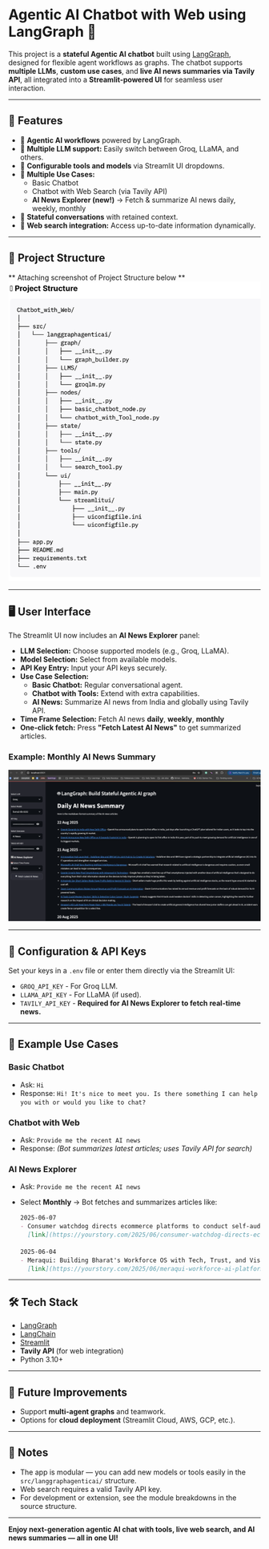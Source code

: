 
# Agentic AI Chatbot with Web using LangGraph 🤖

This project is a **stateful Agentic AI chatbot** built using [LangGraph](https://python.langchain.com/docs/langgraph/), designed for flexible agent workflows as graphs. The chatbot supports **multiple LLMs**, **custom use cases**, and **live AI news summaries via Tavily API**, all integrated into a **Streamlit-powered UI** for seamless user interaction.

---

## 🚀 Features

* 🔹 **Agentic AI workflows** powered by LangGraph.  
* 🔹 **Multiple LLM support:** Easily switch between Groq, LLaMA, and others.  
* 🔹 **Configurable tools and models** via Streamlit UI dropdowns.  
* 🔹 **Multiple Use Cases:**  
  - Basic Chatbot  
  - Chatbot with Web Search (via Tavily API)  
  - **AI News Explorer (new!)** → Fetch & summarize AI news daily, weekly, monthly  
* 🔹 **Stateful conversations** with retained context.  
* 🔹 **Web search integration:** Access up-to-date information dynamically.  

---

## 📂 Project Structure

** Attaching screenshot of Project Structure below **  
![Project Structure](docs/chatbot_with_web_project_structure.png)

---

## 🖥️ User Interface

The Streamlit UI now includes an **AI News Explorer** panel:

* **LLM Selection:** Choose supported models (e.g., Groq, LLaMA).  
* **Model Selection:** Select from available models.  
* **API Key Entry:** Input your API keys securely.  
* **Use Case Selection:**  
  - **Basic Chatbot:** Regular conversational agent.  
  - **Chatbot with Tools:** Extend with extra capabilities.  
  - **AI News:** Summarize AI news from India and globally using Tavily API.  
* **Time Frame Selection:** Fetch AI news **daily**, **weekly**, **monthly**  
* **One-click fetch:** Press **"Fetch Latest AI News"** to get summarized articles.  

### **Example: Monthly AI News Summary**
![AI News Explorer](docs/agentic_ai_chatbot_with_ai_news.png)

---

## 🔑 Configuration & API Keys

Set your keys in a `.env` file or enter them directly via the Streamlit UI:

* `GROQ_API_KEY` - For Groq LLM.
* `LLAMA_API_KEY` - For LLaMA (if used).
* `TAVILY_API_KEY` - **Required for AI News Explorer to fetch real-time news.**

---

## 📖 Example Use Cases

### **Basic Chatbot**

* Ask: `Hi`
* Response: `Hi! It's nice to meet you. Is there something I can help you with or would you like to chat?`

### **Chatbot with Web**
- Ask: `Provide me the recent AI news`
- Response: *(Bot summarizes latest articles; uses Tavily API for search)*

### **AI News Explorer**

* Ask: `Provide me the recent AI news`
* Select **Monthly** → Bot fetches and summarizes articles like:

  ```markdown
  2025-06-07
  - Consumer watchdog directs ecommerce platforms to conduct self-audits...
    [link](https://yourstory.com/2025/06/consumer-watchdog-directs-ecommerce-platforms-to-conduct-self-audits)

  2025-06-04
  - Meraqui: Building Bharat's Workforce OS with Tech, Trust, and Vision...
    [link](https://yourstory.com/2025/06/meraqui-workforce-ai-platform-india)
  ```

---

## 🛠️ Tech Stack

* [LangGraph](https://python.langchain.com/docs/langgraph/)
* [LangChain](https://www.langchain.com/)
* [Streamlit](https://streamlit.io/)
* **Tavily API** (for web integration)
* Python 3.10+

---

## 📌 Future Improvements

* Support **multi-agent graphs** and teamwork.
* Options for **cloud deployment** (Streamlit Cloud, AWS, GCP, etc.).

---

## 📝 Notes

* The app is modular — you can add new models or tools easily in the `src/langgraphagenticai/` structure.
* Web search requires a valid Tavily API key.
* For development or extension, see the module breakdowns in the source structure.

---

**Enjoy next-generation agentic AI chat with tools, live web search, and AI news summaries — all in one UI!**

